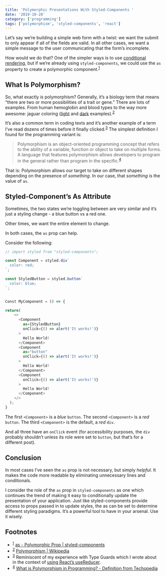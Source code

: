 ```yaml
---
title: 'Polymorphic Presentations With Styled-Components '
date: '2019-10-28'
category: ['programming']
tags: ['polymorphism', 'styled-components', 'react']
---
```


Let’s say we’re building a simple web form with a twist: we want the submit to only appear if all of the fields are valid. In all other cases, we want a simple message to the user communicating that the form’s incomplete.

How would we do that? One of the simpler ways is to use [conditional rendering](../../2019-10-26/conditional-render-react-basic), but if we’re already using `styled-components`, we could use the `as` property to create a polymorphic component.<sup>[1](#footnotes)</sup><a id="fn1"></a>

## What Is Polymorphism?

So, what exactly _is_ polymorphism? Generally, it’s a biology term that means “there are two or more possibilities of a trait or gene.” There are lots of examples. From human hemoglobin and blood types to the way more awesome: jaguar coloring ([light](https://en.wikipedia.org/wiki/Polymorphism_%28biology%29#/media/File:Jaguar_head_shot.jpg) and [dark](https://en.wikipedia.org/wiki/Polymorphism_%28biology%29#/media/File:Black_jaguar.jpg) examples).<sup>[2](#footnotes)</sup><a id="fn2"></a>

It’s also a common term in coding texts and it’s another example of a term I’ve read dozens of times before it finally clicked.<sup>[3](#footnotes)</sup><a id="fn3"></a> The simplest definition I found for the programming variant is:

> Polymorphism is an object-oriented programming concept that refers to the ability of a variable, function or object to take on multiple forms. A language that features polymorphism allows developers to program in the general rather than program in the specific.<sup>[4](#footnotes)</sup><a id="fn4"></a>

That is: Polymorphism allows our target to take on different shapes depending on the presence of _something_. In our case, that _something_ is the value of `as`.

## Styled-Component’s As Attribute

Sometimes, the two states we’re toggling between are very similar and it’s just a styling change - a blue button vs a red one.

Other times, we want the entire element to change.

In both cases, the `as` prop can help.

Consider the following:

```javascript
// import styled from "styled-components";

const Component = styled.div`
  color: red;
`;

const StyledButton = styled.button`
  color: blue;
`;


Const MyComponent = () => {

return(
    <>
      <Component
        as={StyledButton}
        onClick={() => alert('It works!')}
      >
        Hello World!
      </Component>
      <Component
        as="button"
        onClick={() => alert('It works!')}
      >
        Hello World!
      </Component>
      <Component
        onClick={() => alert('It works!')}
      >
        Hello World!
      </Component>
    </>
  );
}
```

The first `<Component>` is a _blue_ `button`.
The second `<Component>` is a _red_ `button`.
The third `<Component>` is the default, a _red_ `div`.

And all three have an `onClick` event (for accessibility purposes, the `div` probably shouldn’t unless its role were set to `button`, but that’s for a different post).

## Conclusion

In most cases I’ve seen the `as` prop is not necessary, but simply _helpful_. It makes the code more readable by eliminating unnecessary lines and conditionals.

I consider the role of the `as` prop in `styled-components` as one which continues the trend of making it easy to conditionally update the presentation of your application. Just like styled-components provide access to props passed in to update styles, the as can be set to determine different styling paradigms. It’s a powerful tool to have in your arsenal. Use it wisely.

## Footnotes

- <sup>[1](#fn1)</sup> [as - Polymorphic Prop | styled-components](https://www.styled-components.com/docs/api#as-polymorphic-prop)
- <sup>[2](#fn2)</sup> [Polymorphism | Wikipedia](https://en.wikipedia.org/wiki/Polymorphism_%28biology%29)
- <sup>[3](#fn3)</sup> Reminiscent of my experience with Type Guards which I wrote about in the context of [using React’s useReducer](../../2019-10-21/usereducer-typescript/).
- <sup>[4](#fn4)</sup> [What is Polymorphism in Programming? - Definition from Techopedia](https://www.techopedia.com/definition/28106/polymorphism-general-programming)
